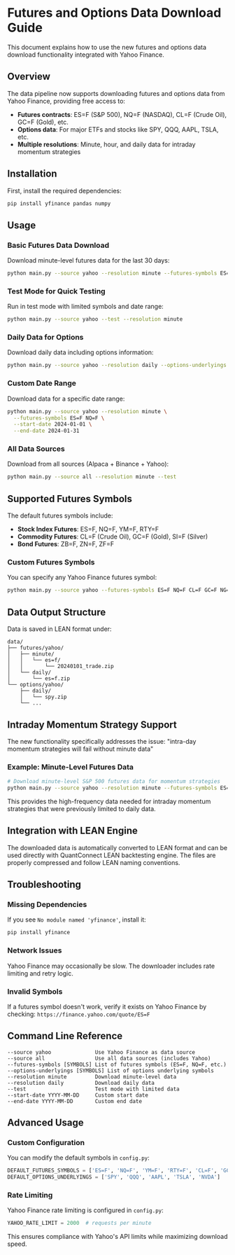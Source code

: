 # Futures and Options Data Download Guide

This document explains how to use the new futures and options data download functionality integrated with Yahoo Finance.

## Overview

The data pipeline now supports downloading futures and options data from Yahoo Finance, providing free access to:

- **Futures contracts**: ES=F (S&P 500), NQ=F (NASDAQ), CL=F (Crude Oil), GC=F (Gold), etc.
- **Options data**: For major ETFs and stocks like SPY, QQQ, AAPL, TSLA, etc.
- **Multiple resolutions**: Minute, hour, and daily data for intraday momentum strategies

## Installation

First, install the required dependencies:

```bash
pip install yfinance pandas numpy
```

## Usage

### Basic Futures Data Download

Download minute-level futures data for the last 30 days:

```bash
python main.py --source yahoo --resolution minute --futures-symbols ES=F NQ=F CL=F
```

### Test Mode for Quick Testing

Run in test mode with limited symbols and date range:

```bash
python main.py --source yahoo --test --resolution minute
```

### Daily Data for Options

Download daily data including options information:

```bash
python main.py --source yahoo --resolution daily --options-underlyings SPY QQQ AAPL
```

### Custom Date Range

Download data for a specific date range:

```bash
python main.py --source yahoo --resolution minute \
  --futures-symbols ES=F NQ=F \
  --start-date 2024-01-01 \
  --end-date 2024-01-31
```

### All Data Sources

Download from all sources (Alpaca + Binance + Yahoo):

```bash
python main.py --source all --resolution minute --test
```

## Supported Futures Symbols

The default futures symbols include:

- **Stock Index Futures**: ES=F, NQ=F, YM=F, RTY=F
- **Commodity Futures**: CL=F (Crude Oil), GC=F (Gold), SI=F (Silver)
- **Bond Futures**: ZB=F, ZN=F, ZF=F

### Custom Futures Symbols

You can specify any Yahoo Finance futures symbol:

```bash
python main.py --source yahoo --futures-symbols ES=F NQ=F CL=F GC=F NG=F
```

## Data Output Structure

Data is saved in LEAN format under:

```
data/
├── futures/yahoo/
│   ├── minute/
│   │   └── es=f/
│   │       └── 20240101_trade.zip
│   └── daily/
│       └── es=f.zip
└── options/yahoo/
    ├── daily/
    │   └── spy.zip
    └── ...
```

## Intraday Momentum Strategy Support

The new functionality specifically addresses the issue: "intra-day momentum strategies will fail without minute data"

### Example: Minute-Level Futures Data

```bash
# Download minute-level S&P 500 futures data for momentum strategies
python main.py --source yahoo --resolution minute --futures-symbols ES=F --test
```

This provides the high-frequency data needed for intraday momentum strategies that were previously limited to daily data.

## Integration with LEAN Engine

The downloaded data is automatically converted to LEAN format and can be used directly with QuantConnect LEAN backtesting engine. The files are properly compressed and follow LEAN naming conventions.

## Troubleshooting

### Missing Dependencies

If you see `No module named 'yfinance'`, install it:

```bash
pip install yfinance
```

### Network Issues

Yahoo Finance may occasionally be slow. The downloader includes rate limiting and retry logic.

### Invalid Symbols

If a futures symbol doesn't work, verify it exists on Yahoo Finance by checking: `https://finance.yahoo.com/quote/ES=F`

## Command Line Reference

```
--source yahoo              Use Yahoo Finance as data source
--source all                Use all data sources (includes Yahoo)
--futures-symbols [SYMBOLS] List of futures symbols (ES=F, NQ=F, etc.)
--options-underlyings [SYMBOLS] List of options underlying symbols
--resolution minute         Download minute-level data
--resolution daily          Download daily data
--test                      Test mode with limited data
--start-date YYYY-MM-DD     Custom start date
--end-date YYYY-MM-DD       Custom end date
```

## Advanced Usage

### Custom Configuration

You can modify the default symbols in `config.py`:

```python
DEFAULT_FUTURES_SYMBOLS = ['ES=F', 'NQ=F', 'YM=F', 'RTY=F', 'CL=F', 'GC=F']
DEFAULT_OPTIONS_UNDERLYINGS = ['SPY', 'QQQ', 'AAPL', 'TSLA', 'NVDA']
```

### Rate Limiting

Yahoo Finance rate limiting is configured in `config.py`:

```python
YAHOO_RATE_LIMIT = 2000  # requests per minute
```

This ensures compliance with Yahoo's API limits while maximizing download speed.